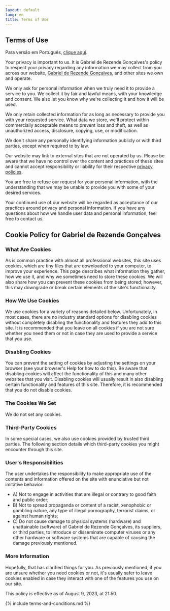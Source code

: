 ```yaml
---
layout: default
lang: en
title: Terms of Use
---
```


## Terms of Use

Para versão em Português, [clique aqui](/termos-de-uso).

Your privacy is important to us. It is Gabriel de Rezende Gonçalves's policy to respect your privacy regarding any information we may collect from you across our website, [Gabriel de Rezende Gonçalves](https://gabireze.com.br/), and other sites we own and operate.

We only ask for personal information when we truly need it to provide a service to you. We collect it by fair and lawful means, with your knowledge and consent. We also let you know why we're collecting it and how it will be used.

We only retain collected information for as long as necessary to provide you with your requested service. What data we store, we'll protect within commercially acceptable means to prevent loss and theft, as well as unauthorized access, disclosure, copying, use, or modification.

We don't share any personally identifying information publicly or with third parties, except when required to by law.

Our website may link to external sites that are not operated by us. Please be aware that we have no control over the content and practices of these sites and cannot accept responsibility or liability for their respective [privacy policies](https://privacypolicies.in/).

You are free to refuse our request for your personal information, with the understanding that we may be unable to provide you with some of your desired services.

Your continued use of our website will be regarded as acceptance of our practices around privacy and personal information. If you have any questions about how we handle user data and personal information, feel free to contact us.

## Cookie Policy for Gabriel de Rezende Gonçalves

### What Are Cookies

As is common practice with almost all professional websites, this site uses cookies, which are tiny files that are downloaded to your computer, to improve your experience. This page describes what information they gather, how we use it, and why we sometimes need to store these cookies. We will also share how you can prevent these cookies from being stored; however, this may downgrade or break certain elements of the site's functionality.

### How We Use Cookies

We use cookies for a variety of reasons detailed below. Unfortunately, in most cases, there are no industry standard options for disabling cookies without completely disabling the functionality and features they add to this site. It is recommended that you leave on all cookies if you are not sure whether you need them or not in case they are used to provide a service that you use.

### Disabling Cookies

You can prevent the setting of cookies by adjusting the settings on your browser (see your browser's Help for how to do this). Be aware that disabling cookies will affect the functionality of this and many other websites that you visit. Disabling cookies will usually result in also disabling certain functionality and features of this site. Therefore, it is recommended that you do not disable cookies.

### The Cookies We Set

We do not set any cookies.

### Third-Party Cookies

In some special cases, we also use cookies provided by trusted third parties. The following section details which third-party cookies you might encounter through this site.

### User's Responsibilities

The user undertakes the responsibility to make appropriate use of the contents and information offered on the site with enunciative but not imitative behavior:

- A) Not to engage in activities that are illegal or contrary to good faith and public order;
- B) Not to spread propaganda or content of a racist, xenophobic or gambling nature, any type of illegal pornography, terrorist claims, or against human rights;
- C) Do not cause damage to physical systems (hardware) and unattainable (software) of Gabriel de Rezende Gonçalves, its suppliers, or third parties, to introduce or disseminate computer viruses or any other hardware or software systems that are capable of causing the damage previously mentioned.

### More Information

Hopefully, that has clarified things for you. As previously mentioned, if you are unsure whether you need cookies or not, it's usually safer to leave cookies enabled in case they interact with one of the features you use on our site.

This policy is effective as of August 9, 2023, at 21:50.

{% include terms-and-conditions.md %}

